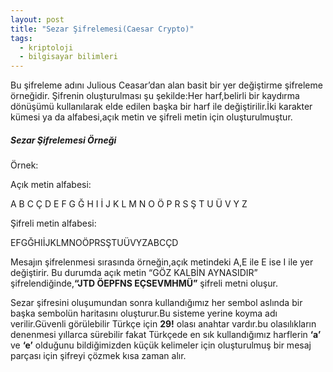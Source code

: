 ```yaml
---
layout: post
title: "Sezar Şifrelemesi(Caesar Crypto)"
tags:
  - kriptoloji
  - bilgisayar bilimleri
---
```


Bu şifreleme adını Julious Ceasar’dan alan basit bir yer değiştirme şifreleme örneğidir.
Şifrenin oluşturulması şu şekilde:Her harf,belirli bir kaydırma dönüşümü kullanılarak
elde edilen başka bir harf ile değiştirilir.İki karakter kümesi ya da alfabesi,açık metin ve şifreli metin için oluşturulmuştur.

##### Sezar Şifrelemesi Örneği

Örnek:

Açık metin alfabesi:

A B C Ç D E F G Ğ H I İ J K L M N O Ö P R S Ş T U Ü V Y Z

Şifreli metin alfabesi:

EFGĞHIİJKLMNOÖPRSŞTUÜVYZABCÇD

Mesajın şifrelenmesi sırasında örneğin,açık metindeki A,E ile E ise I ile yer değiştirir.
Bu durumda açık metin “GÖZ KALBİN AYNASIDIR” şifrelendiğinde,**“JTD ÖEPFNS EÇSEVMHMÜ”** şifreli metni oluşur.

Sezar şifresini oluşumundan sonra kullandığımız her sembol aslında bir başka sembolün haritasını oluşturur.Bu sisteme yerine koyma adı verilir.Güvenli görülebilir Türkçe için **29!** olası anahtar vardır.bu olasılıkların denenmesi yıllarca sürebilir fakat Türkçede en sık kullandığımız harflerin **‘a’** ve **‘e’** olduğunu bildiğimizden küçük kelimeler için oluşturulmuş bir mesaj parçası için şifreyi çözmek kısa zaman alır.